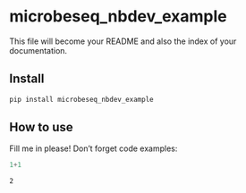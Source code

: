 # microbeseq_nbdev_example

<!-- WARNING: THIS FILE WAS AUTOGENERATED! DO NOT EDIT! -->

This file will become your README and also the index of your
documentation.

## Install

``` sh
pip install microbeseq_nbdev_example
```

## How to use

Fill me in please! Don’t forget code examples:

``` python
1+1
```

    2
